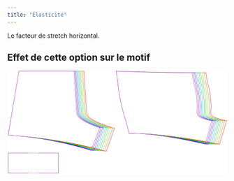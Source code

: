 ```yaml
---
title: "Élasticité"
---
```


Le facteur de stretch horizontal.

## Effet de cette option sur le motif

![Cette image montre l'effet de cette option en superposant plusieurs variantes qui ont une valeur différente pour cette option](shin_stretch_sample.svg "Effet de cette option sur le modèle")
